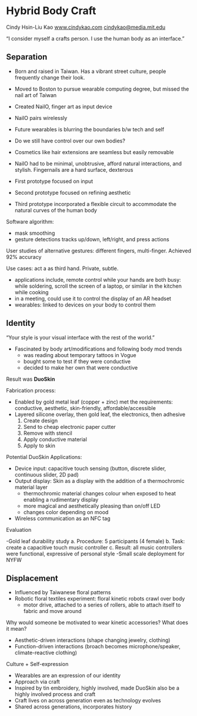 # Hybrid Body Craft
Cindy Hsin-Liu Kao
www.cindykao.com
cindykao@media.mit.edu

“I consider myself a crafts person. I use the human body as an interface.”


## Separation
  - Born and raised in Taiwan. Has a vibrant street culture, people frequently change their look.
  - Moved to Boston to pursue wearable computing degree, but missed the nail art of Taiwan
  - Created NailO, finger art as input device
  - NailO pairs wirelessly
  - Future wearables is blurring the boundaries b/w tech and self
  - Do we still have control over our own bodies?
  - Cosmetics like hair extensions are seamless but easily removable
  - NailO had to be minimal, unobtrusive, afford natural interactions, and stylish. Fingernails are a hard surface, dexterous


  - First prototype focused on input
  - Second prototype focused on refining aesthetic
  - Third prototype incorporated a flexible circuit to accommodate the natural curves of the human body


  Software algorithm:
  - mask smoothing
  - gesture detections tracks up/down, left/right, and press actions


  User studies of alternative gestures: different fingers, multi-finger. Achieved 92% accuracy


  Use cases: act a as third hand. Private, subtle.
  - applications include, remote control while your hands are both busy: while soldering, scroll the screen of a laptop, or similar in the kitchen while cooking
  - in a meeting, could use it to control the display of an AR headset
  - wearables: linked to devices on your body to control them


## Identity

“Your style is your visual interface with the rest of the world.”


- Fascinated by body art/modifications and following body mod trends
  - was reading about temporary tattoos in Vogue
  - bought some to test if they were conductive
  - decided to make her own that were conductive

Result was **DuoSkin**

Fabrication process:

  - Enabled by gold metal leaf (copper + zinc) met the requirements: conductive, aesthetic, skin-friendly, affordable/accessible
  - Layered silicone overlay, then gold leaf, the electronics, then adhesive
    1. Create design
    2. Send to cheap electronic paper cutter
    3. Remove with stencil
    4. Apply conductive material
    5. Apply to skin

Potential DuoSkin Applications:

  - Device input: capacitive touch sensing (button, discrete slider, continuous slider, 2D pad)
  - Output display: Skin as a display with the addition of a thermochromic material layer
    - thermochromic material changes colour when exposed to heat enabling a rudimentary display
    - more magical and aesthetically pleasing than on/off LED
    - changes color depending on mood
  - Wireless communication as an NFC tag

 
Evaluation

  -Gold leaf durability study
    a. Procedure: 5 participants (4 female)
    b. Task: create a capacitive touch music controller
    c. Result: all music controllers were functional, expressive of personal style
  -Small scale deployment for NYFW


## Displacement


- Influenced by Taiwanese floral patterns
- Robotic floral textiles experiment: floral kinetic robots crawl over body
  - motor drive, attached to a series of rollers, able to attach itself to fabric and move around

Why would someone be motivated to wear kinetic accessories? What does it mean?


- Aesthetic-driven interactions (shape changing jewelry, clothing)
- Function-driven interactions (broach becomes microphone/speaker, climate-reactive clothing)

Culture + Self-expression

- Wearables are an expression of our identity
- Approach via craft
- Inspired by tin embroidery, highly involved, made DuoSkin also be a highly involved process and craft
- Craft lives on across generation even as technology evolves
- Shared across generations, incorporates history

